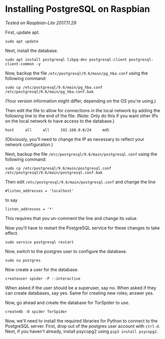 # Installing PostgreSQL on Raspbian
*Tested on Raspbian-Lite 2017.11.29*

First, update apt.

```
sudo apt update
```

Next, install the database.

```
sudo apt install postgresql libpq-dev postgresql-client postgresql-client-common -y
```

Now, backup the file `/etc/postgresql/9.6/main/pg_hba.conf` using the following command:

```
sudo cp /etc/postgresql/9.6/main/pg_hba.conf /etc/postgresql/9.6/main/pg_hba.conf.bak
```

(Your version information might differ, depending on the OS you're using.)

Then edit the file to allow for connections in the local network by adding the following line to the end of the file: (Note: Only do this if you want other IPs on the local network to have access to the database.)

```
host     all     all     192.168.0.0/24     md5
```

(Obviously, you'll need to change the IP as necessary to reflect your network configuration.)

Next, backup the file `/etc/postgresql/9.6/main/postgresql.conf` using the following command:

```
sudo cp /etc/postgresql/9.6/main/postgresql.conf /etc/postgresql/9.6/main/postgresql.conf.bak
```

Then edit `/etc/postgresql/9.6/main/postgresql.conf` and change the line

```
#listen_addresses = 'localhost'
```

to say

```
listen_addresses = '*'
```

This requires that you un-comment the line and change its value.

Now you'll have to restart the PostgreSQL service for these changes to take effect.

```
sudo service postgresql restart
```

Now, switch to the postgres user to configure the database.

```
sudo su postgres
```

Now create a user for the database.

```
createuser spider -P --interactive
```

When asked if the user should be a superuser, say no. When asked if they can create databases, say yes. Same for creating new roles; answer yes.

Now, go ahead and create the database for TorSpider to use.

```
createdb -O spider TorSpider
```

Now, we'll need to install the required libraries for Python to connect to the PostgreSQL server. First, drop out of the postgres user account with `ctrl-d`. Next, if you haven't already, install psycopg2 using `pip3 install psycopg2`.
